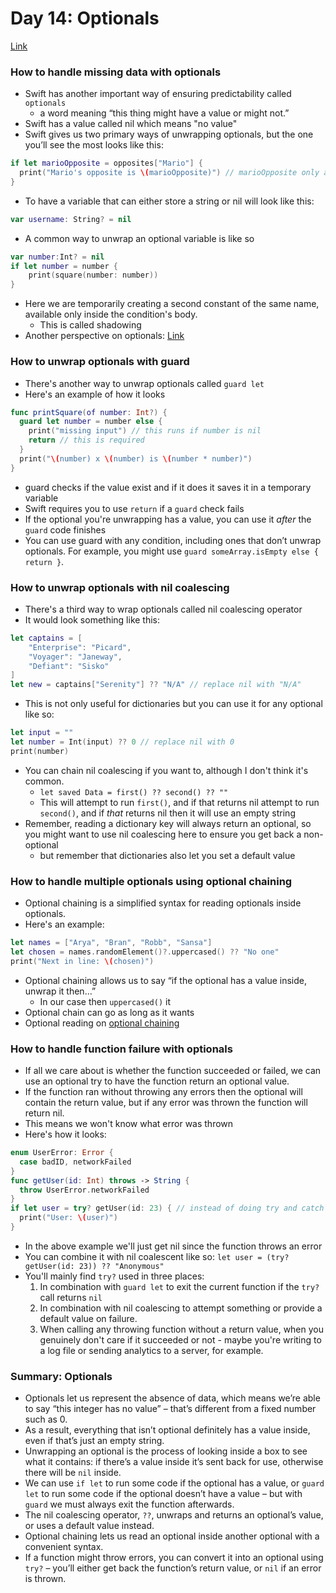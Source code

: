 # Day 14: Optionals
[Link](https://www.hackingwithswift.com/100/swiftui/14)

### How to handle missing data with optionals
* Swift has another important way of ensuring predictability called `optionals`
  * a word meaning “this thing might have a value or might not.”
* Swift has a value called nil which means "no value"
* Swift gives us two primary ways of unwrapping optionals, but the one you’ll see the most looks like this:
``` swift
if let marioOpposite = opposites["Mario"] {
  print("Mario's opposite is \(marioOpposite)") // marioOpposite only available in here
}
```
* To have a variable that can either store a string or nil will look like this:
``` swift
var username: String? = nil
```
* A common way to unwrap an optional variable is like so
``` swift
var number:Int? = nil
if let number = number {
    print(square(number: number))
}
```
* Here we are temporarily creating a second constant of the same name, available only inside the condition's body.
  * This is called shadowing
* Another perspective on optionals: [Link](https://www.youtube.com/watch?v=7a7As0uNWOQ)

### How to unwrap optionals with guard
* There's another way to unwrap optionals called `guard let`
* Here's an example of how it looks
``` swift
func printSquare(of number: Int?) {
  guard let number = number else {
    print("missing input") // this runs if number is nil
    return // this is required
  }
  print("\(number) x \(number) is \(number * number)")
}
```
* guard checks if the value exist and if it does it saves it in a temporary variable
* Swift requires you to use `return` if a `guard` check fails
* If the optional you're unwrapping has a value, you can use it *after* the `guard` code finishes
* You can use guard with any condition, including ones that don’t unwrap optionals. For example, you might use `guard someArray.isEmpty else { return }`.

### How to unwrap optionals with nil coalescing
* There's a third way to wrap optionals called nil coalescing operator 
* It would look something like this:
``` swift
let captains = [
    "Enterprise": "Picard",
    "Voyager": "Janeway",
    "Defiant": "Sisko"
]
let new = captains["Serenity"] ?? "N/A" // replace nil with "N/A"
```
* This is not only useful for dictionaries but you can use it for any optional like so:
``` swift
let input = ""
let number = Int(input) ?? 0 // replace nil with 0
print(number)
```
* You can chain nil coalescing if you want to, although I don't think it's common. 
  * `let saved Data = first() ?? second() ?? ""`
  * This will attempt to run `first()`, and if that returns nil attempt to run `second()`, and if *that* returns nil then it will use an empty string
* Remember, reading a dictionary key will always return an optional, so you might want to use nil coalescing here to ensure you get back a non-optional
  * but remember that dictionaries also let you set a default value

### How to handle multiple optionals using optional chaining
* Optional chaining is a simplified syntax for reading optionals inside optionals.
* Here's an example:
``` swift
let names = ["Arya", "Bran", "Robb", "Sansa"]
let chosen = names.randomElement()?.uppercased() ?? "No one"
print("Next in line: \(chosen)")
```
* Optional chaining allows us to say “if the optional has a value inside, unwrap it then…”
  * In our case then `uppercased()` it
* Optional chain can go as long as it wants
* Optional reading on [optional chaining](https://andybargh.com/optional-chaining/)

### How to handle function failure with optionals
* If all we care about is whether the function succeeded or failed, we can use an optional try to have the function return an optional value. 
*  If the function ran without throwing any errors then the optional will contain the return value, but if any error was thrown the function will return nil.
  * This means we won't know what error was thrown
* Here's how it looks:
``` swift
enum UserError: Error {
  case badID, networkFailed
}
func getUser(id: Int) throws -> String {
  throw UserError.networkFailed
}
if let user = try? getUser(id: 23) { // instead of doing try and catch you can just write try?
  print("User: \(user)")
}
```
* In the above example we'll just get nil since the function throws an error
* You can combine it with nil coalescent like so: `let user = (try? getUser(id: 23)) ?? "Anonymous"`
* You'll mainly find `try?` used in three places:
  1. In combination with `guard let` to exit the current function if the `try?` call returns `nil`
  2. In combination with nil coalescing to attempt something or provide a default value on failure.
  3. When calling any throwing function without a return value, when you genuinely don't care if it succeeded or not - maybe you're writing to a log file or sending analytics to a server, for example.

### Summary: Optionals
* Optionals let us represent the absence of data, which means we’re able to say “this integer has no value” – that’s different from a fixed number such as 0.
* As a result, everything that isn’t optional definitely has a value inside, even if that’s just an empty string.
* Unwrapping an optional is the process of looking inside a box to see what it contains: if there’s a value inside it’s sent back for use, otherwise there will be `nil` inside.
* We can use `if let` to run some code if the optional has a value, or `guard let` to run some code if the optional doesn’t have a value – but with `guard` we must always exit the function afterwards.
* The nil coalescing operator, `??`, unwraps and returns an optional’s value, or uses a default value instead.
* Optional chaining lets us read an optional inside another optional with a convenient syntax.
* If a function might throw errors, you can convert it into an optional using `try?` – you’ll either get back the function’s return value, or `nil` if an error is thrown.
